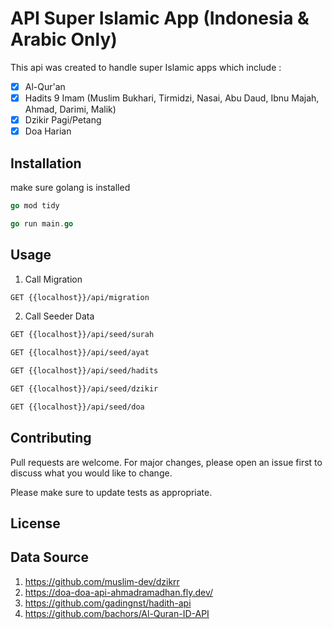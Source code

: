 # API Super Islamic App (Indonesia & Arabic Only)

This api was created to handle super Islamic apps which include :

- [x] Al-Qur'an
- [x] Hadits 9 Imam (Muslim Bukhari, Tirmidzi, Nasai, Abu Daud, Ibnu Majah, Ahmad, Darimi, Malik)
- [x] Dzikir Pagi/Petang
- [x] Doa Harian

## Installation

make sure golang is installed

```go
go mod tidy
```

```go
go run main.go
```

## Usage
1. Call Migration
```bash
GET {{localhost}}/api/migration
```
2. Call Seeder Data
```bash
GET {{localhost}}/api/seed/surah
```
```bash
GET {{localhost}}/api/seed/ayat
```
```bash
GET {{localhost}}/api/seed/hadits
```
```bash
GET {{localhost}}/api/seed/dzikir
```
```bash
GET {{localhost}}/api/seed/doa
```
## Contributing
Pull requests are welcome. For major changes, please open an issue first to discuss what you would like to change.

Please make sure to update tests as appropriate.

## License


## Data Source 
1. https://github.com/muslim-dev/dzikrr
2. https://doa-doa-api-ahmadramadhan.fly.dev/
3. https://github.com/gadingnst/hadith-api
4. https://github.com/bachors/Al-Quran-ID-API
